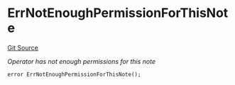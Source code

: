 # ErrNotEnoughPermissionForThisNote
[Git Source](https://github.com/Crossbell-Box/Crossbell-Contracts/blob/7dd103c70343d6410d08f7bb25b0b513c4d92016/contracts/libraries/Error.sol)

*Operator has not enough permissions for this note*


```solidity
error ErrNotEnoughPermissionForThisNote();
```

